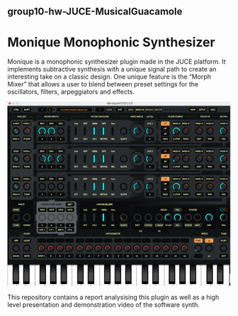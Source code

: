 ## group10-hw-JUCE-MusicalGuacamole


# Monique Monophonic Synthesizer

Monique is a monophonic synthesizer plugin made in the JUCE platform. It implements subtractive synthesis with a unique signal path to create an interesting take on a classic design. One unique feature is the “Morph Mixer” that allows a user to blend between preset settings for the oscillators, filters, arpeggiators and effects.

![gui](https://github.com/polimi-cmls-23/group10-hw-JUCE-MusicalGuacamole/blob/main/monique_gui.png?raw=true)

This repository contains a report analysising this plugin as well as a high level presentation and demonstration video of the software synth. 
